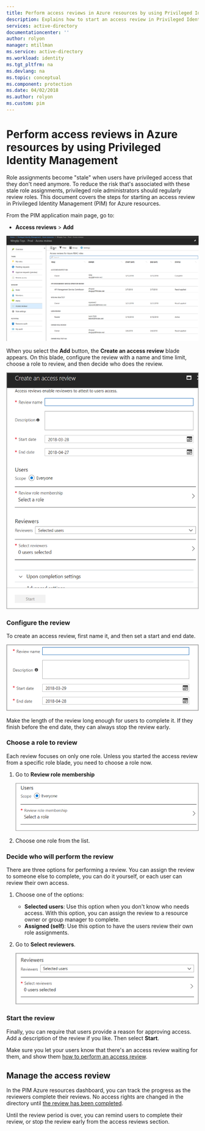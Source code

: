 ```yaml
---
title: Perform access reviews in Azure resources by using Privileged Identity Management | Microsoft Docs
description: Explains how to start an access review in Privileged Identity Management for Azure Resources
services: active-directory
documentationcenter: ''
author: rolyon
manager: mtillman
ms.service: active-directory
ms.workload: identity
ms.tgt_pltfrm: na
ms.devlang: na
ms.topic: conceptual
ms.component: protection
ms.date: 04/02/2018
ms.author: rolyon
ms.custom: pim
---
```



# Perform access reviews in Azure resources by using Privileged Identity Management
Role assignments become "stale" when users have privileged access that they don't need anymore. To reduce the risk that's associated with these stale role assignments, privileged role administrators should regularly review roles. This document covers the steps for starting an access review in Privileged Identity Management (PIM) for Azure resources.

From the PIM application main page, go to:

* **Access reviews** > **Add**

![Add access reviews](media/azure-pim-resource-rbac/rbac-access-review-home.png)

When you select the **Add** button, the **Create an access review** blade appears. On this blade, configure the review with a name and time limit, choose a role to review, and then decide who does the review.

![Create an access review](media/azure-pim-resource-rbac/rbac-create-access-review.png)

### Configure the review
To create an access review, first name it, and then set a start and end date.

![Configure review - screenshot](media/azure-pim-resource-rbac/rbac-access-review-setting-1.png)

Make the length of the review long enough for users to complete it. If they finish before the end date, they can always stop the review early.

### Choose a role to review
Each review focuses on only one role. Unless you started the access review from a specific role blade, you need to choose a role now.

1. Go to **Review role membership**
   
    ![Review role membership - screenshot](media/azure-pim-resource-rbac/rbac-access-review-setting-2.png)
2. Choose one role from the list.

### Decide who will perform the review
There are three options for performing a review. You can assign the review to someone else to complete, you can do it yourself, or each user can review their own access.

1. Choose one of the options:
   
   * **Selected users**: Use this option when you don't know who needs access. With this option, you can assign the review to a resource owner or group manager to complete.
   * **Assigned (self)**: Use this option to have the users review their own role assignments.
   
2. Go to **Select reviewers**.
   
    ![Select reviewers - screenshot](media/azure-pim-resource-rbac/rbac-access-review-setting-3.png)

### Start the review
Finally, you can require that users provide a reason for approving access. Add a description of the review if you like. Then select **Start**.

Make sure you let your users know that there's an access review waiting for them, and show them [how to perform an access review](pim-resource-roles-perform-access-review.md).

## Manage the access review
In the PIM Azure resources dashboard, you can track the progress as the reviewers complete their reviews. No access rights are changed in the directory until [the review has been completed](pim-resource-roles-complete-access-review.md).

Until the review period is over, you can remind users to complete their review, or stop the review early from the access reviews section.

